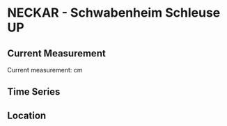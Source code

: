 # NECKAR - Schwabenheim Schleuse UP

## Current Measurement

Current measurement: <Value topic="rivers/pegel-online/NECKAR/Schwabenheim_Schleuse_UP/measurementValue"/> cm

## Time Series

<TimeSeries topic="rivers/pegel-online/NECKAR/Schwabenheim_Schleuse_UP/measurementValue" period="week" />

## Location

<WorldMap>
  <Marker lat="None" lon="None" labelTopic="rivers/pegel-online/NECKAR/Schwabenheim_Schleuse_UP" />
</WorldMap>
